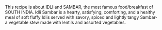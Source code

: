 This recipe is about IDLI and SAMBAR, the most famous food/breakfast of SOUTH INDIA. Idli Sambar is a hearty, satisfying, comforting, and a healthy meal of soft fluffy Idlis served with savory, spiced and lightly tangy Sambar- a vegetable stew made with lentils and assorted vegetables.